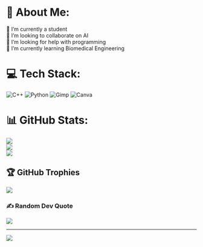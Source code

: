 # 💫 About Me:
🔭 I’m currently a student<br>👯 I’m looking to collaborate on AI<br>🤝 I’m looking for help with programming<br>🌱 I’m currently learning Biomedical Engineering


# 💻 Tech Stack:
![C++](https://img.shields.io/badge/c++-%2300599C.svg?style=flat&logo=c%2B%2B&logoColor=white) ![Python](https://img.shields.io/badge/python-3670A0?style=flat&logo=python&logoColor=ffdd54) ![Gimp](https://img.shields.io/badge/Gimp-657D8B?style=flat&logo=gimp&logoColor=FFFFFF) ![Canva](https://img.shields.io/badge/Canva-%2300C4CC.svg?style=flat&logo=Canva&logoColor=white)
# 📊 GitHub Stats:
![](https://github-readme-stats.vercel.app/api?username=Nadeera&theme=dark&hide_border=false&include_all_commits=false&count_private=false)<br/>
![](https://github-readme-streak-stats.herokuapp.com/?user=Nadeera&theme=dark&hide_border=false)<br/>
![](https://github-readme-stats.vercel.app/api/top-langs/?username=Nadeera&theme=dark&hide_border=false&include_all_commits=false&count_private=false&layout=compact)

## 🏆 GitHub Trophies
![](https://github-profile-trophy.vercel.app/?username=Nadeera&theme=neon&no-frame=true&no-bg=true&margin-w=4)

### ✍️ Random Dev Quote
![](https://quotes-github-readme.vercel.app/api?type=horizontal&theme=merko)

---
[![](https://visitcount.itsvg.in/api?id=Nadeera&icon=5&color=6)](https://visitcount.itsvg.in)

<!-- Proudly created with GPRM ( https://gprm.itsvg.in ) -->
